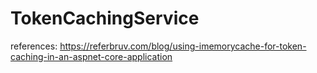 # TokenCachingService






references:
https://referbruv.com/blog/using-imemorycache-for-token-caching-in-an-aspnet-core-application